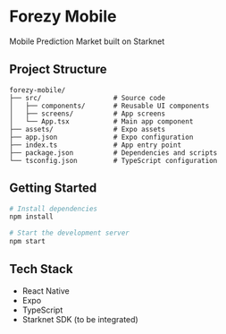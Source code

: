 # Forezy Mobile

Mobile Prediction Market built on Starknet

## Project Structure

```
forezy-mobile/
├── src/                  # Source code
│   ├── components/       # Reusable UI components
│   ├── screens/          # App screens
│   └── App.tsx           # Main app component
├── assets/               # Expo assets
├── app.json              # Expo configuration
├── index.ts              # App entry point
├── package.json          # Dependencies and scripts
└── tsconfig.json         # TypeScript configuration
```

## Getting Started

```bash
# Install dependencies
npm install

# Start the development server
npm start
```

## Tech Stack

- React Native
- Expo
- TypeScript
- Starknet SDK (to be integrated)
